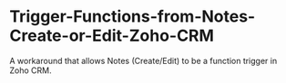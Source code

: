 # Trigger-Functions-from-Notes-Create-or-Edit-Zoho-CRM
A workaround that allows Notes (Create/Edit) to be a function trigger in Zoho CRM.
